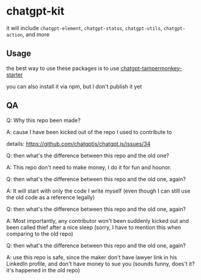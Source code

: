 # chatgpt-kit

it will include `chatgpt-element`, `chatgpt-status`, `chatgpt-utils`, `chatgpt-action`, and more

## Usage

the best way to use these packages is to use [chatgpt-tampermonkey-starter](https://github.com/mefengl/chatgpt-tampermonkey-starter)

you can also install it via npm, but I don't publish it yet

## QA

Q: Why this repo been made?

A: cause I have been kicked out of the repo I used to contribute to

details: https://github.com/chatgptjs/chatgpt.js/issues/34

Q: then what's the difference between this repo and the old one?

A: This repo don't need to make money, I do it for fun and hounor.

Q: then what's the difference between this repo and the old one, again?

A: It will start with only the code I write myself (even though I can still use the old code as a reference legally)

Q: then what's the difference between this repo and the old one, again?

A: Most importantly, any contributor won't been suddenly kicked out and been called thief after a nice sleep (sorry, I have to mention this when comparing to the old repo)

Q: then what's the difference between this repo and the old one, again?

A: use this repo is safe, since the maker don't have lawyer link in his LinkedIn profile, and don't have money to sue you (sounds funny, does't it? it's happened in the old repo)
